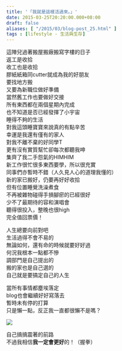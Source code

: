 ```yaml
---
title: '「我就是這樣活過來。」'
date: 2015-03-25T20:20:00.000+08:00
draft: false
aliases: [ "/2015/03/blog-post_25.html" ]
tags : [lifestyle - 生活與生存]
---
```


這陣兒過著搬屋搬廠搬寫字樓的日子  
返工是收拾  
收工也是收拾  
膠紙紙箱同cutter就成為我的好朋友  
要找地方搬  
又要為新職位做好準備  
當然舊工作也要做好交接  
所有東西都在兩個星期內完成  
也不知道是否已經發揮了小宇宙  
睡得不夠的生活  
對我這頭睡寶寶來說真的有點辛苦  
幸運是我還有僅有的家人  
對我不離不棄的好同學T  
更有沒有實質幫忙卻每次都聽我呻  
集齊了我二手怨氣的HIMHIM  
新工作很忙很多東西要學，所以很充實  
同事們亦暫時不錯（人久見人心的道理我懂的）  
新的家已搬好，仍要再好好收拾  
但有位置睡覺洗澡煮食  
不再被雜物碰得手損腳瘀的已經很好  
少不了最期待的容和演唱會  
聽得很投入，整晚也很high  
完全值回票價！  
  
人生總要向前對吧  
生活過得不會不易的  
無論如何，還有命的時候就要好好過  
何況我根本一點都不慘  
調部門是自己提出的  
搬的家也是自己選的  
自己就是要搞定自己的人生  
  
當所有事情都塵埃落定  
blog也會繼續好好寫落去  
暫時未有停的打算  
只是懶一點，反正我一直都很懶不是嗎？  

![](/images/gao.jpg)

自己搞搞震著的前路  
不過我相信**我一定會更好**的！（握拳）
